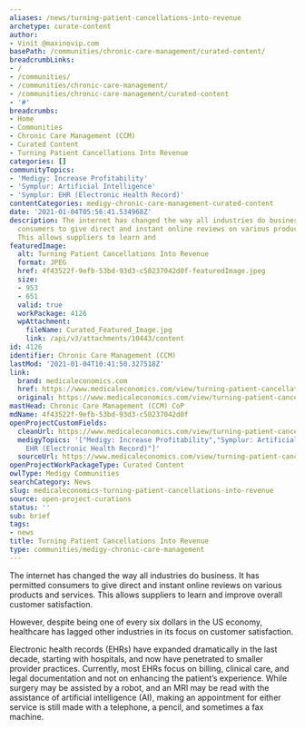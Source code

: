 ```yaml
---
aliases: /news/turning-patient-cancellations-into-revenue
archetype: curate-content
author:
- Vinit @maxinovip.com
basePath: /communities/chronic-care-management/curated-content/
breadcrumbLinks:
- /
- /communities/
- /communities/chronic-care-management/
- /communities/chronic-care-management/curated-content
- '#'
breadcrumbs:
- Home
- Communities
- Chronic Care Management (CCM)
- Curated Content
- Turning Patient Cancellations Into Revenue
categories: []
communityTopics:
- 'Medigy: Increase Profitability'
- 'Symplur: Artificial Intelligence'
- 'Symplur: EHR (Electronic Health Record)'
contentCategories: medigy-chronic-care-management-curated-content
date: '2021-01-04T05:56:41.534968Z'
description: The internet has changed the way all industries do business. It has permitted
  consumers to give direct and instant online reviews on various products and services.
  This allows suppliers to learn and
featuredImage:
  alt: Turning Patient Cancellations Into Revenue
  format: JPEG
  href: 4f43522f-9efb-53bd-93d3-c50237042d0f-featuredImage.jpeg
  size:
  - 953
  - 651
  valid: true
  workPackage: 4126
  wpAttachment:
    fileName: Curated_Featured_Image.jpg
    link: /api/v3/attachments/10443/content
id: 4126
identifier: Chronic Care Management (CCM)
lastMod: '2021-01-04T10:41:50.327518Z'
link:
  brand: medicaleconomics.com
  href: https://www.medicaleconomics.com/view/turning-patient-cancellations-into-revenue
  original: https://www.medicaleconomics.com/view/turning-patient-cancellations-into-revenue
mastHead: Chronic Care Management (CCM) CoP
mdName: 4f43522f-9efb-53bd-93d3-c50237042d0f
openProjectCustomFields:
  cleanUrl: https://www.medicaleconomics.com/view/turning-patient-cancellations-into-revenue
  medigyTopics: '["Medigy: Increase Profitability","Symplur: Artificial Intelligence","Symplur:
    EHR (Electronic Health Record)"]'
  sourceUrl: https://www.medicaleconomics.com/view/turning-patient-cancellations-into-revenue
openProjectWorkPackageType: Curated Content
owlType: Medigy Communities
searchCategory: News
slug: medicaleconomics-turning-patient-cancellations-into-revenue
source: open-project-curations
status: ''
sub: brief
tags:
- news
title: Turning Patient Cancellations Into Revenue
type: communities/medigy-chronic-care-management
---
```


The internet has changed the way all industries do business. It has permitted consumers to give direct and instant online reviews on various products and services. This allows suppliers to learn and improve overall customer satisfaction.

However, despite being one of every six dollars in the US economy, healthcare has lagged other industries in its focus on customer satisfaction.

Electronic health records (EHRs) have expanded dramatically in the last decade, starting with hospitals, and now have penetrated to smaller provider practices. Currently, most EHRs focus on billing, clinical care, and legal documentation and not on enhancing the patient’s experience. While surgery may be assisted by a robot, and an MRI may be read with the assistance of artificial intelligence (AI), making an appointment for either service is still made with a telephone, a pencil, and sometimes a fax machine.